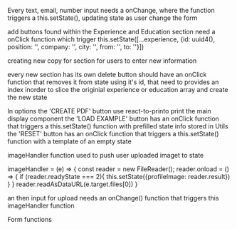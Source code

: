 Every text, email, number input needs a onChange, where the function triggers a this.setState(), updating state as user change the form

add buttons found within the Experience and Education section need a onClick function which trigger this.setState([...experience, {id: uuid4(), position: '', company: '', city: '', from: '', to: ''}])

creating new copy for section for users to enter new information

every new section has its own delete button should have an onClick function that removes it from state using it's id, that need to provides an index inorder to slice the originial experience
or education array and create the new state

In options
the 'CREATE PDF' button use react-to-printo print the main display component
the 'LOAD EXAMPLE' button has an onClick function that triggers a this.setState() function with prefilled state info stored in Utils
the 'RESET' button has an onClick function that triggers a this.setState() function with a template of an empty state

imageHandler function used to push user uploaded imaget to state

imageHandler = (e) => {
const reader = new FileReader();
reader.onload = () => {
if (reader.readyState === 2){
this.setState({profileImage: reader.result})
}
}
reader.readAsDataURL(e.target.files[0])
}

an then input for upload needs an onChange() function that triggers this imageHandler function

Form functions
